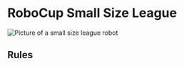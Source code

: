 # RoboCup Small Size League

![Picture of a small size league robot](assets/SSL_robot.png)

## Rules